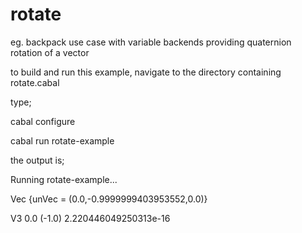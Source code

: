 # rotate
eg. backpack use case with variable backends providing quaternion rotation of a vector

to build and run this example, navigate to the directory containing rotate.cabal

type;

cabal configure 

cabal run rotate-example

the output is;

Running rotate-example...

Vec {unVec = (0.0,-0.9999999403953552,0.0)}

V3 0.0 (-1.0) 2.220446049250313e-16
